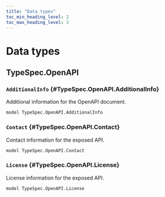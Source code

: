 ```yaml
---
title: "Data types"
toc_min_heading_level: 2
toc_max_heading_level: 3
---
```


# Data types

## TypeSpec.OpenAPI

### `AdditionalInfo` {#TypeSpec.OpenAPI.AdditionalInfo}

Additional information for the OpenAPI document.

```typespec
model TypeSpec.OpenAPI.AdditionalInfo
```

### `Contact` {#TypeSpec.OpenAPI.Contact}

Contact information for the exposed API.

```typespec
model TypeSpec.OpenAPI.Contact
```

### `License` {#TypeSpec.OpenAPI.License}

License information for the exposed API.

```typespec
model TypeSpec.OpenAPI.License
```
